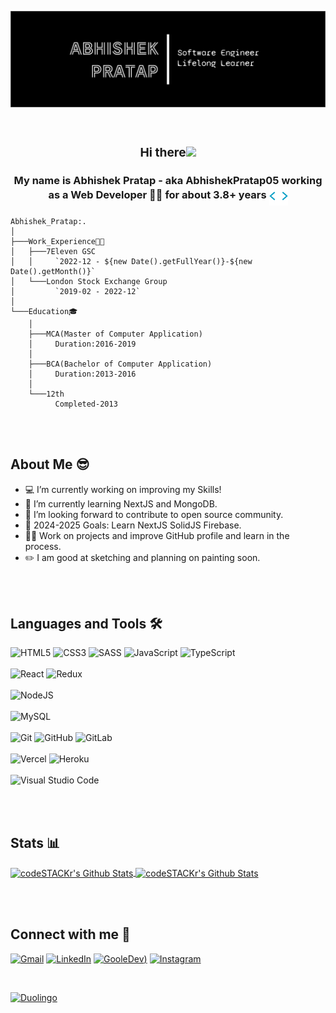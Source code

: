 [![Abhishek Pratap Banner Image](./assets/Banner.png)](https://github.com/AbhishekPratap05)

</br>

### <div align="center" style="font-weight:700">  <h3>Hi there<img src="https://raw.githubusercontent.com/MartinHeinz/MartinHeinz/master/wave.gif" width="30px"> </h3></div>
### <div align="center"> My name is Abhishek Pratap - aka **AbhishekPratap05** working as a Web Developer 👨‍💻 for about **3.8+** years <img src="./assets/code.gif" style="vertical-align: middle" width="30px" ></div>

```
Abhishek_Pratap:.
│
├───Work_Experience👨‍💻
│   ├───7Eleven GSC
│   │	  `2022-12 - ${new Date().getFullYear()}-${new Date().getMonth()}`
│   └───London Stock Exchange Group
│         `2019-02 - 2022-12`
│
└───Education🎓
    │   
    ├───MCA(Master of Computer Application)
    │	  Duration:2016-2019
    │
    ├───BCA(Bachelor of Computer Application)
    │     Duration:2013-2016
    │
    └───12th
          Completed-2013
```

</br></br>

## About Me 😎
- 💻 I’m currently working on improving my Skills!
- 🌱 I’m currently learning NextJS and MongoDB.
- 👯 I’m looking forward to contribute to open source community.
- 🥅 2024-2025 Goals: Learn NextJS SolidJS Firebase.
- :man_office_worker: Work on projects and improve GitHub profile and learn in the process.
- ✏️ I am good at sketching and planning on painting soon.

</br></br>

## Languages and Tools 🛠
<div>
  <img alt="HTML5" src="https://img.shields.io/badge/html5%20-%23E34F26.svg?&style=for-the-badge&logo=html5&logoColor=white"/>
  <img alt="CSS3" src="https://img.shields.io/badge/css3%20-%231572B6.svg?&style=for-the-badge&logo=css3&logoColor=white"/>
  <img alt="SASS" src="https://img.shields.io/badge/SASS%20-hotpink.svg?&style=for-the-badge&logo=SASS&logoColor=white"/>
  <img alt="JavaScript" src="https://img.shields.io/badge/javascript%20-%23323330.svg?&style=for-the-badge&logo=javascript&logoColor=%23F7DF1E"/>
  <img alt="TypeScript" src="https://img.shields.io/badge/typescript%20-%23007ACC.svg?&style=for-the-badge&logo=typescript&logoColor=white"/>
</div></br>
<div>
  <img alt="React" src="https://img.shields.io/badge/react%20-%2320232a.svg?&style=for-the-badge&logo=react&logoColor=%2361DAFB"/>
  <img alt="Redux" src="https://img.shields.io/badge/redux%20-%23593d88.svg?&style=for-the-badge&logo=redux&logoColor=white"/>

</div></br>
<div>
  <img alt="NodeJS" src="https://img.shields.io/badge/node.js%20-%2343853D.svg?&style=for-the-badge&logo=node.js&logoColor=white"/>
</div></br>
<div>
  <img alt="MySQL" src="https://img.shields.io/badge/mysql-%2300f.svg?&style=for-the-badge&logo=mysql&logoColor=white"/>
</div></br>
<div>
  <img alt="Git" src="https://img.shields.io/badge/git%20-%23F05033.svg?&style=for-the-badge&logo=git&logoColor=white"/>
  <img alt="GitHub" src="https://img.shields.io/badge/github%20-%23121011.svg?&style=for-the-badge&logo=github&logoColor=white"/>
  <img alt="GitLab" src="https://img.shields.io/badge/gitlab%20-%23181717.svg?&style=for-the-badge&logo=gitlab&logoColor=white"/>
</div></br>
<div>
<img alt="Vercel" src="https://img.shields.io/badge/vercel-%23000000.svg?&style=for-the-badge&logo=vercel&logoColor=white"/>
<img alt="Heroku" src="https://img.shields.io/badge/heroku-%23430098.svg?&style=for-the-badge&logo=heroku&logoColor=white"/>
</div></br>
<div>
<img alt="Visual Studio Code" src="https://img.shields.io/badge/VisualStudioCode-0078d7.svg?&style=for-the-badge&logo=visual-studio-code&logoColor=white"/>
</div>

</br></br>

## Stats 📊
<a href="https://github.com/AbhishekPratap05">
<img align="center" alt="codeSTACKr's Github Stats" src="https://github-readme-stats-six-kappa.vercel.app/api/top-langs?username=AbhishekPratap05&show_icons=true&hide_border=true&show_icons=true&line_height=27&count_private=true&title_color=ffffff&text_color=c9cacc&icon_color=2bbc8a&bg_color=1d1f21&layout=compact" />
</a>

<a href="https://github.com/AbhishekPratap05">
<img align="center" alt="codeSTACKr's Github Stats" src="https://github-readme-stats-six-kappa.vercel.app/api?username=AbhishekPratap05&show_icons=true&hide_border=true&show_icons=true&line_height=27&count_private=true&title_color=ffffff&text_color=c9cacc&icon_color=2bbc8a&bg_color=1d1f21" />
</a>

</br></br>

## Connect with me 🤝
[![Gmail](https://img.shields.io/badge/gmail-D14836?&style=for-the-badge&logo=gmail&logoColor=white)][sendMail]
[![LinkedIn](https://img.shields.io/badge/linkedin%20-%230077B5.svg?&style=for-the-badge&logo=linkedin&logoColor=white)][linkedin]
[![GooleDev](https://img.shields.io/badge/google%20Developer%20-%230077B5.svg?&style=for-the-badge&logo=google&logoColor=white))][GoogleDev]
[![Instagram](https://img.shields.io/badge/ap_abhishekpratap%20-%23E4405F.svg?&style=for-the-badge&logo=Instagram&logoColor=white)][instagram]

</br>

[![Duolingo](https://img.shields.io/badge/Duolingo%20-%234DC730.svg?&style=for-the-badge&logo=Duolingo&logoColor=white)][duolingo] 

[instagram]: https://www.instagram.com/ap_abhishekpratap
[linkedin]: www.linkedin.com/in/abhishekpratap05
[sendMail]: mailto:pratap.5dec@gmail.com
[duolingo]: https://www.duolingo.com/profile/AbhishekPratap05
[GoogleDev]: https://g.dev/abhishekpratap05
